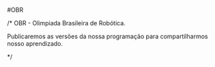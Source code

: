 #OBR

/* 
OBR - Olimpiada Brasileira de Robótica.

Publicaremos as versões da nossa programação para compartilharmos
nosso aprendizado.

*/